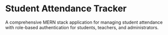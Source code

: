 # Student Attendance Tracker

A comprehensive MERN stack application for managing student attendance with role-based authentication for students, teachers, and administrators.


